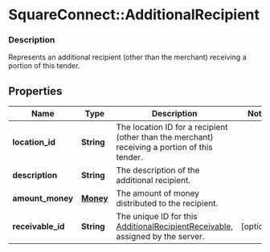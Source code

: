 # SquareConnect::AdditionalRecipient

### Description

Represents an additional recipient (other than the merchant) receiving a portion of this tender.

## Properties
Name | Type | Description | Notes
------------ | ------------- | ------------- | -------------
**location_id** | **String** | The location ID for a recipient (other than the merchant) receiving a portion of this tender. | 
**description** | **String** | The description of the additional recipient. | 
**amount_money** | [**Money**](Money.md) | The amount of money distributed to the recipient. | 
**receivable_id** | **String** | The unique ID for this [AdditionalRecipientReceivable](#type-additionalrecipientreceivable), assigned by the server. | [optional] 


